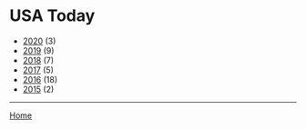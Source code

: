# USA Today

  * [2020](./usa-today-2020.md/) (3)
  * [2019](./usa-today-2019.md/) (9)
  * [2018](./usa-today-2018.md/) (7)
  * [2017](./usa-today-2017.md/) (5)
  * [2016](./usa-today-2016.md/) (18)
  * [2015](./usa-today-2015.md/) (2)
----

[Home](../)

